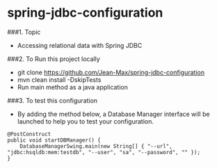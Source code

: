 spring-jdbc-configuration
===============================
###1. Topic
- Accessing relational data with Spring JDBC
		
###2. To Run this project locally
- git clone https://github.com/Jean-Max/spring-jdbc-configuration
- mvn clean install -DskipTests
- Run main method as a java application

###3. To test this configuration
- By adding the method below, a Database Manager interface will be launched to help you to test your configuration.
~~~~
@PostConstruct
public void startDBManager() {
	DatabaseManagerSwing.main(new String[] { "--url", "jdbc:hsqldb:mem:testdb", "--user", "sa", "--password", "" });
}
~~~~